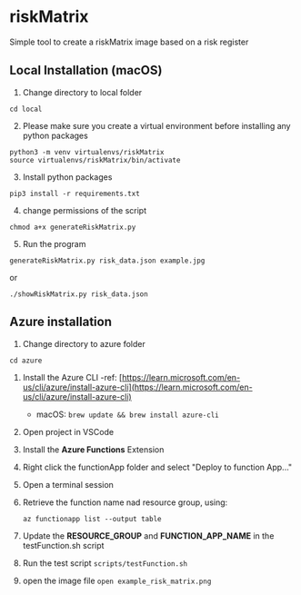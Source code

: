# riskMatrix
Simple tool to create a riskMatrix image based on a risk register

## Local Installation (macOS)

1. Change directory to local folder
```
cd local
```
2. Please make sure you create a virtual environment before installing any python packages
```
python3 -m venv virtualenvs/riskMatrix 
source virtualenvs/riskMatrix/bin/activate
```
3. Install python packages
```
pip3 install -r requirements.txt  
```
4. change permissions of the script
```
chmod a+x generateRiskMatrix.py
```
5. Run the program
```
generateRiskMatrix.py risk_data.json example.jpg
```
or
```
./showRiskMatrix.py risk_data.json
```

## Azure installation

1. Change directory to azure folder
```
cd azure
```
1. Install the Azure CLI -ref: [https://learn.microsoft.com/en-us/cli/azure/install-azure-cli](https://learn.microsoft.com/en-us/cli/azure/install-azure-cli)
    - macOS: ```brew update && brew install azure-cli```
2. Open project in VSCode
3. Install the **Azure Functions** Extension
4. Right click the functionApp folder and select "Deploy to function App..."
5. Open a terminal session
6. Retrieve the function name nad resource group, using: 
   
    ```az functionapp list --output table```
7. Update the **RESOURCE_GROUP** and **FUNCTION_APP_NAME** in the testFunction.sh script
8. Run the test script 
    ```scripts/testFunction.sh```
9. open the image file
    ```open example_risk_matrix.png```